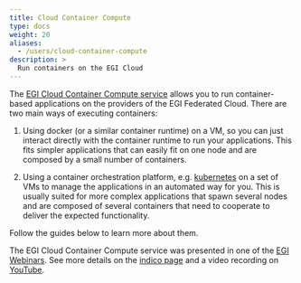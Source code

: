 ```yaml
---
title: Cloud Container Compute
type: docs
weight: 20
aliases:
  - /users/cloud-container-compute
description: >
  Run containers on the EGI Cloud
---
```


The
[EGI Cloud Container Compute service](https://www.egi.eu/service/cloud-container-compute/)
allows you to run container-based applications on the providers of the EGI
Federated Cloud. There are two main ways of executing containers:

1. Using docker (or a similar container runtime) on a VM, so you can just
   interact directly with the container runtime to run your applications. This
   fits simpler applications that can easily fit on one node and are composed by
   a small number of containers.

1. Using a container orchestration platform, e.g.
   [kubernetes](https://kubernetes.io) on a set of VMs to manage the
   applications in an automated way for you. This is usually suited for more
   complex applications that spawn several nodes and are composed of several
   containers that need to cooperate to deliver the expected functionality.

Follow the guides below to learn more about them.

The EGI Cloud Container Compute service was presented in one of the
[EGI Webinars](https://www.egi.eu/trainings-and-webinars/). See more details on the
[indico page](https://indico.egi.eu/event/5492/) and a video recording on
[YouTube](https://youtu.be/cZ3M47ON0pg).
